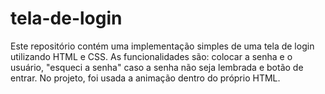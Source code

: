 # tela-de-login
Este repositório contém uma implementação simples de uma tela de login utilizando HTML e CSS. As funcionalidades são: colocar a senha e o usuário, "esqueci a senha" caso a senha não seja lembrada e botão de entrar. No projeto, foi usada a animação dentro do próprio HTML.
